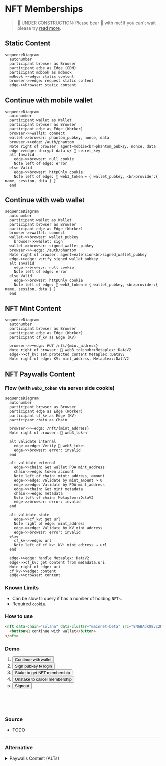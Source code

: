 # NFT Memberships

> 🚧 UNDER CONSTRUCTION: Please bear 🧸 with me! If you can't wait please try [read more](../../bye.md).

## Static Content

```mermaid
sequenceDiagram
  autonumber
  participant browser as Browser
  participant edge as Edge (CDN)
  participant mdbook as mdbook
  mdbook->>edge: static content
  browser->>edge: request static content
  edge->>browser: static content
```

## Continue with mobile wallet

```mermaid
sequenceDiagram
  autonumber
  participant wallet as Wallet
  participant browser as Browser
  participant edge as Edge (Worker)
  browser->>wallet: connect
  wallet->>browser: phantom_pubkey, nonce, data
  browser->>edge: /auth/phantom
  Note right of browser: agent=mobile<br>phantom_pubkey, nonce, data
  edge->>edge: decrypt data w/ 🔑 secret_key
  alt Invalid
    edge->>browser: null cookie
    Note left of edge: error
  else Valid
    edge->>browser: httpOnly cookie
    Note left of edge: 🎫 web3_token = { wallet_pubkey, <br>provider:{ name, session, data } }
  end
```

## Continue with web wallet

```mermaid
sequenceDiagram
  autonumber
  participant wallet as Wallet
  participant browser as Browser
  participant edge as Edge (Worker)
  browser->>wallet: connect
  wallet->>browser: wallet_pubkey
    browser->>wallet: sign
  wallet->>browser: signed_wallet_pubkey
  browser->>+edge: /auth/phantom
  Note right of browser: agent=extension<br>signed_wallet_pubkey
  edge->>edge: verify signed_wallet_pubkey
  alt Invalid
    edge->>browser: null cookie
    Note left of edge: error
  else Valid
    edge->>browser: httpOnly cookie
    Note left of edge: 🎫 web3_token = { wallet_pubkey, <br>provider:{ name, session, data } }
  end
```

## NFT Mint Content

```mermaid
sequenceDiagram
  autonumber
  participant browser as Browser
  participant edge as Edge (Worker)
  participant cf_kv as Edge (KV)

  browser->>+edge: PUT /nft/{mint_address}
  Note right of browser: 🎫 web3_token<br>Metaplex::DataV2
  edge->>cf_kv: set protected content Metaplex::DataV2
  Note right of edge: KV: mint_address, Metaplex::DataV2
```

## NFT Paywalls Content

### Flow (with `web3_token` via server side cookie)

```mermaid
sequenceDiagram
  autonumber
  participant browser as Browser
  participant edge as Edge (Worker)
  participant cf_kv as Edge (KV)
  participant chain as Chain

  browser->>+edge: /nft/{mint_address}
  Note right of browser: 🎫 web3_token

  alt validate internal
    edge->>edge: Verify 🎫 web3_token
    edge->>browser: error: invalid
  end

  alt validate external
    edge->>chain: Get wallet PDA mint_address
    chain->>edge: token account
    Note left of chain: mint: address, amount
    edge->>edge: Validate by mint_amount > 0
    edge->>edge: Validate by PDA mint_address
    edge->>chain: Get mint metadata
    chain->>edge: metadata
    Note left of chain: Metaplex::DataV2
    edge->>browser: error: invalid
  end

  alt validate state
    edge->>cf_kv: get url
    Note right of edge: mint_address
    edge->>edge: Validate by KV mint_address
    edge->>browser: error: invalid
  else
    cf_kv->>edge: url
    Note left of cf_kv: KV: mint_address → url
  end

  edge->>edge: handle Metaplex::DataV2
  edge->>cf_kv: get content from metadata.uri
  Note right of edge: uri
  cf_kv->>edge: content
  edge->>browser: content

```

### Known Limits

- Can be slow to query if has a number of holding `NFTs`.
- Required `cookie`.

### How to use

```html
<nft data-chain="solana" data-cluster="mainnet-beta" src="8N6BAdK88vc2Nbrqviggk4kigyFbud2QjAap7Nq3KePN">
  <button>🔑 continue with wallet</button>
</nft>
```

### Demo

1. <button id="w3-connect">Continue with wallet</button>
1. <button id="w3-register">Sign pubkey to login</button>
1. <button id="w3-stake">Stake to get NFT membership</button>
1. <button id="w3-unstake">Unstake to cancel membership</button>
1. <button id="w3-disconnect">Signout</button>

<br/>
<nft data-cluster="devnet" src="A2NzysADP3a6FzgKkh4dzQbwK6CgsJcdo3Rz6opfFMPy">
</nft>
<br/>
<br/>

### Source

- TODO

---

### Alternative

<details>
  <summary>
  Paywalls Content (ALTs)
  </summary>

## Paywalls Content (ALTs)

> Use Address Lookup Tables as indexing.

```mermaid
sequenceDiagram
  autonumber
  participant browser as Browser
  participant edge as Edge (Worker)
  participant cf_kv as Edge (KV)
  participant mdbook as mdbook
  mdbook->>cf_kv: key: nft_address, value: content_id
  browser->>+edge: /view/{nft_address}
  Note right of browser: 🎫 access_token
  edge->>edge: Verify 🎫 access_token
  edge->>edge: Validate member by<br>user_pubkey exist in ALTs
  edge->>cf_kv: get contents
  cf_kv->>edge: contents
  edge->>-browser: contents
```

### Pros

- Direct map
- Less query overhead for <256 members.

### Cons

- Limited to 256 accounts.
- Need upfront record and maintain.

</details>
